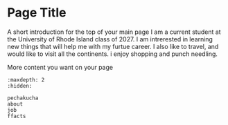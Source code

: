 # Page Title

A short introduction for the top of your main page
I am a current student at the University of Rhode Island class of 2027. I am intrerested in learning new things that will help me with my furtue career. I also like to travel, and would like to visit all the continents. i enjoy shopping and punch needling.

More content you want on your page



<!-- use this to make a menu when you add more pages -->
```{toctree}
:maxdepth: 2
:hidden:

pechakucha
about
job
ffacts
```

